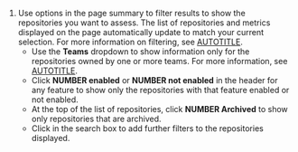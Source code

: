 1. Use options in the page summary to filter results to show the repositories you want to assess. The list of repositories and metrics displayed on the page automatically update to match your current selection. For more information on filtering, see [AUTOTITLE](/code-security/security-overview/filtering-alerts-in-security-overview).
    * Use the **Teams** dropdown to show information only for the repositories owned by one or more teams. For more information, see [AUTOTITLE](/organizations/managing-user-access-to-your-organizations-repositories/managing-team-access-to-an-organization-repository).
    * Click **NUMBER enabled** or **NUMBER not enabled** in the header for any feature to show only the repositories with that feature enabled or not enabled.
    * At the top of the list of repositories, click **NUMBER Archived** to show only repositories that are archived.
    * Click in the search box to add further filters to the repositories displayed.
